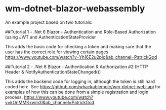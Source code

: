 # wm-dotnet-blazor-webassembly

An example project based on two tutorials:

##Tutorial 1 - .Net 6 Blazor - Authentication and Role-Based Authorization (using JWT and AuthenticationStateProvider

This adds the basic code for checking a token and making sure that the user has the correct role for viewing certain pages
https://www.youtube.com/watch?v=Yh16E2u2pio&ab_channel=PatrickGod



##Tutorial 2 - .Net 6 Blazor - Authentication & Authorization #2 (HTTP Header & NotifyAuthenticationStateChanged())

This adds the backend code for logging in, although the token is still hard coded here. See https://github.com/whackablemole/wm-dotnet-web-api for examples of how this can be done from a simple registration and login process.
https://www.youtube.com/watch?v=kOnMMKxwm3I&ab_channel=PatrickGod
